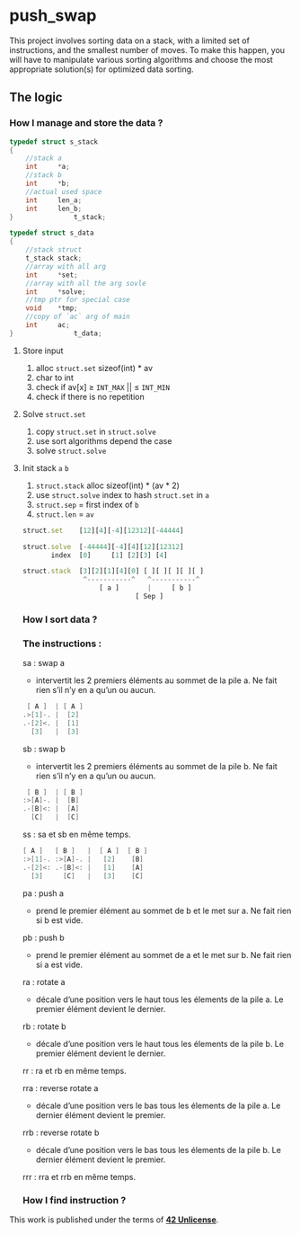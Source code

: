 # push_swap

This project involves sorting data on a stack, with a limited set of instructions, and the smallest number of moves. To make this happen, you will have to manipulate various sorting algorithms and choose the most appropriate solution(s) for optimized data sorting.










## The logic

### How I manage and store the data ?

```c
typedef struct s_stack
{
	//stack a
	int		*a;
	//stack b
	int		*b;
	//actual used space
	int		len_a;
	int		len_b;
}				t_stack;

typedef struct s_data
{
	//stack struct
	t_stack	stack;
	//array with all arg
	int		*set;
	//array with all the arg sovle
	int		*solve;
	//tmp ptr for special case
	void	*tmp;
	//copy of `ac` arg of main
	int		ac;
}				t_data;
```

1. Store input
    1. alloc `struct.set` sizeof(int) * av
    2. char to int
    3. check if av[x] ≥ `INT_MAX` || ≤ `INT_MIN`
    4. check if there is no repetition
2. Solve `struct.set`
    1. copy `struct.set` in `struct.solve`
    2. use sort algorithms depend the case
    3. solve `struct.solve`
3. Init stack `a` `b`
    1. `struct.stack` alloc sizeof(int) * (av * 2)
    2. use `struct.solve` index to hash `struct.set` in `a`
    3. `struct.sep` = first index of `b`
    4. `struct.len` = `av`
    
    ```jsx
    struct.set    [12][4][-4][12312][-44444]
    
    struct.solve  [-44444][-4][4][12][12312]
           index  [0]     [1] [2][3] [4]
    
    struct.stack  [3][2][1][4][0] [ ][ ][ ][ ][ ]
                   ^-----------^   ^-----------^
                       [ a ]       |     [ b ]
                                [ Sep ]
    ```
    
    ### How  I sort data ?
    
    ### The instructions :
    
    sa : swap a
    
    - intervertit les 2 premiers éléments au sommet de la pile a. Ne fait rien s’il n’y en a qu’un ou aucun.
    
    ```c
     [ A ]  | [ A ]
    .>[1]-. |  [2]
    .-[2]<. |  [1]
      [3]   |  [3]
    ```
    
    sb : swap b
    
    - intervertit les 2 premiers éléments au sommet de la pile b. Ne fait rien s’il n’y en a qu’un ou aucun.
    
    ```c
     [ B ]  | [ B ]
    :>[A]-. |  [B]
    .-[B]<: |  [A]
      [C]   |  [C]
    ```
    
    ss : sa et sb en même temps.
    
    ```c
    [ A ]   [ B ]   |  [ A ]  [ B ]
    :>[1]-. :>[A]-. |   [2]    [B]
    .-[2]<: .-[B]<: |   [1]    [A]
      [3]     [C]   |   [3]    [C]
    ```
    
    pa : push a
    
    - prend le premier élément au sommet de b et le met sur a. Ne fait rien si b est vide.
    
    pb : push b
    
    - prend le premier élément au sommet de a et le met sur b. Ne fait rien si a est vide.
    
    ra : rotate a
    
    - décale d’une position vers le haut tous les élements de la pile a. Le premier élément devient le dernier.
    
    rb : rotate b
    
    - décale d’une position vers le haut tous les élements de la pile b. Le premier élément devient le dernier.
    
    rr : ra et rb en même temps.
    
    rra : reverse rotate a
    
    - décale d’une position vers le bas tous les élements de la pile a. Le dernier élément devient le premier.
    
    rrb : reverse rotate b
    
    - décale d’une position vers le bas tous les élements de la pile b. Le dernier élément devient le premier.
    
    rrr : rra et rrb en même temps.
    
    ### How  I find instruction ?


This work is published under the terms of **[42 Unlicense](https://github.com/gcamerli/42unlicense)**.
